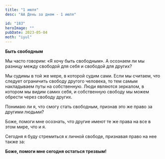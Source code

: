 ```yaml
---
title: "1 июля"
desc: "АА День за днем - 1 июля"

id: "183"
heroImage: ""
pubDate: 2023-05-04
moth: "iyul"
---
```


**Быть свободным**

Мы часто говорим: «Я хочу быть свободным». А осознаем ли мы разницу между
свободой для себя и свободой для других?

Мы судимы в той же мере, в которой судим сами. Если мы считаем, что следует
ограничить свободу другого человека, то тем самым накладываем путы на
собственную. Люди являются зеркалом, в котором мы видим самих себя, и
собственную свободу мы можем обрести через свободу других.

Понимаю ли я, что смогу стать свободным, признав это же право за другими
людьми?

Боже, помоги мне осознать, что другие имеют те же права на все в этом мире,
что и я.

Сегодня я буду стремиться к личной свободе, признавая право на нее также за:

**Боже, помоги мне сегодня остаться трезвым!**
